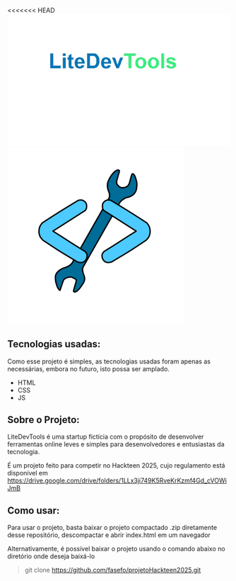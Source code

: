 <<<<<<< HEAD
<img src="src/img/logo-removebg-preview.png"><img src="src/img/logoLiteDevTools.svg"></img>
<h2>
  Tecnologias usadas:
</h2>

Como esse projeto é simples, as tecnologias usadas foram apenas as necessárias, embora no futuro, isto possa ser amplado.

- HTML
- CSS
- JS

<h2>
  Sobre o Projeto:
</h2>

LiteDevTools é uma startup fictícia com o propósito de desenvolver ferramentas online leves e simples para desenvolvedores e entusiastas da tecnologia.

É um projeto feito para competir no Hackteen 2025, cujo regulamento está disponível em https://drive.google.com/drive/folders/1LLx3ji749K5RveKrKzmf4Gd_cVOWiJmB

<h2>
  Como usar:
</h2>

Para usar o projeto, basta baixar o projeto compactado .zip diretamente desse repositório, descompactar e abrir index.html em um navegador

Alternativamente, é possível baixar o projeto usando o comando abaixo no diretório onde deseja baixá-lo
> git clone https://github.com/fasefo/projetoHackteen2025.git
